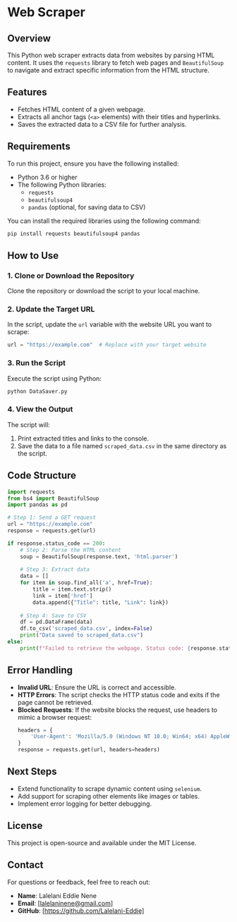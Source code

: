 # Web Scraper

## Overview
This Python web scraper extracts data from websites by parsing HTML content. It uses the `requests` library to fetch web pages and `BeautifulSoup` to navigate and extract specific information from the HTML structure.

## Features
- Fetches HTML content of a given webpage.
- Extracts all anchor tags (`<a>` elements) with their titles and hyperlinks.
- Saves the extracted data to a CSV file for further analysis.

## Requirements
To run this project, ensure you have the following installed:
- Python 3.6 or higher
- The following Python libraries:
  - `requests`
  - `beautifulsoup4`
  - `pandas` (optional, for saving data to CSV)

You can install the required libraries using the following command:
```bash
pip install requests beautifulsoup4 pandas
```

## How to Use

### 1. Clone or Download the Repository
Clone the repository or download the script to your local machine.

### 2. Update the Target URL
In the script, update the `url` variable with the website URL you want to scrape:
```python
url = "https://example.com"  # Replace with your target website
```

### 3. Run the Script
Execute the script using Python:
```bash
python DataSaver.py
```

### 4. View the Output
The script will:
1. Print extracted titles and links to the console.
2. Save the data to a file named `scraped_data.csv` in the same directory as the script.

## Code Structure
```python
import requests
from bs4 import BeautifulSoup
import pandas as pd

# Step 1: Send a GET request
url = "https://example.com"
response = requests.get(url)

if response.status_code == 200:
    # Step 2: Parse the HTML content
    soup = BeautifulSoup(response.text, 'html.parser')
    
    # Step 3: Extract data
    data = []
    for item in soup.find_all('a', href=True):
        title = item.text.strip()
        link = item['href']
        data.append({"Title": title, "Link": link})
    
    # Step 4: Save to CSV
    df = pd.DataFrame(data)
    df.to_csv('scraped_data.csv', index=False)
    print("Data saved to scraped_data.csv")
else:
    print(f"Failed to retrieve the webpage. Status code: {response.status_code}")
```

## Error Handling
- **Invalid URL**: Ensure the URL is correct and accessible.
- **HTTP Errors**: The script checks the HTTP status code and exits if the page cannot be retrieved.
- **Blocked Requests**: If the website blocks the request, use headers to mimic a browser request:
  ```python
  headers = {
      'User-Agent': 'Mozilla/5.0 (Windows NT 10.0; Win64; x64) AppleWebKit/537.36 (KHTML, like Gecko) Chrome/91.0.4472.124 Safari/537.36'
  }
  response = requests.get(url, headers=headers)
  ```

## Next Steps
- Extend functionality to scrape dynamic content using `selenium`.
- Add support for scraping other elements like images or tables.
- Implement error logging for better debugging.

## License
This project is open-source and available under the MIT License.

## Contact
For questions or feedback, feel free to reach out:
- **Name**: Lalelani Eddie Nene
- **Email**: [lalelaninene@gmail.com]
- **GitHub**: [https://github.com/Lalelani-Eddie]

